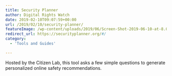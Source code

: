 ```yaml
---
title: Security Planner
author: Digital Rights Watch
date: 2019-02-10T09:07:59+00:00
url: /2019/02/10/security-planner/
featureImage: /wp-content/uploads/2019/06/Screen-Shot-2019-06-10-at-8.08.23-pm.png
redirect_url: https://securityplanner.org/#/
category:
  - 'Tools and Guides'

---
```

Hosted by the Citizen Lab, this tool asks a few simple questions to generate personalized online safety recommendations.
